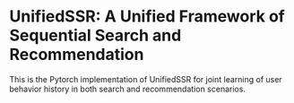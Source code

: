 # UnifiedSSR: A Unified Framework of Sequential Search and Recommendation

This is the Pytorch implementation of UnifiedSSR for joint learning of user behavior history in both search and recommendation scenarios.
